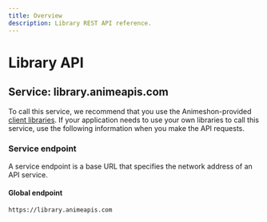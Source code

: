 ```yaml
---
title: Overview
description: Library REST API reference.
---
```


# Library API

## Service: library.animeapis.com

To call this service, we recommend that you use the Animeshon-provided [client libraries](/libraries/welcome). If your application needs to use your own libraries to call this service, use the following information when you make the API requests.

### Service endpoint

A service endpoint is a base URL that specifies the network address of an API service. 

#### Global endpoint

`https://library.animeapis.com`
